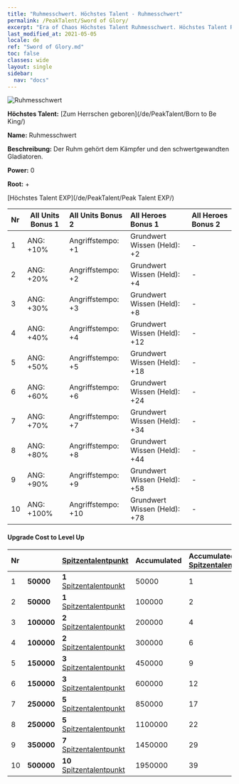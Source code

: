 ```yaml
---
title: "Ruhmesschwert. Höchstes Talent - Ruhmesschwert"
permalink: /PeakTalent/Sword of Glory/
excerpt: "Era of Chaos Höchstes Talent Ruhmesschwert. Höchstes Talent Ruhmesschwert. Ruhmesschwert"
last_modified_at: 2021-05-05
locale: de
ref: "Sword of Glory.md"
toc: false
classes: wide
layout: single
sidebar:
  nav: "docs"
---
```


  ![Ruhmesschwert](/images/pt/talent_4201.png)

  **Höchstes Talent:** [Zum Herrschen geboren](/de/PeakTalent/Born to Be King/)

  **Name:** Ruhmesschwert

  **Beschreibung:** Der Ruhm gehört dem Kämpfer und den schwertgewandten Gladiatoren.

  **Power:** 0

  **Root:** +

  [Höchstes Talent EXP](/de/PeakTalent/Peak Talent EXP/)

  | Nr | All Units Bonus 1 | All Units Bonus 2 | All Heroes Bonus 1 | All Heroes Bonus 2 |
  |:---|--------------|:-------------|:-------------|:-------------|
  | 1 | ANG: +10% | Angriffstempo: +1 | Grundwert Wissen (Held): +2 | - |
  | 2 | ANG: +20% | Angriffstempo: +2 | Grundwert Wissen (Held): +4 | - |
  | 3 | ANG: +30% | Angriffstempo: +3 | Grundwert Wissen (Held): +8 | - |
  | 4 | ANG: +40% | Angriffstempo: +4 | Grundwert Wissen (Held): +12 | - |
  | 5 | ANG: +50% | Angriffstempo: +5 | Grundwert Wissen (Held): +18 | - |
  | 6 | ANG: +60% | Angriffstempo: +6 | Grundwert Wissen (Held): +24 | - |
  | 7 | ANG: +70% | Angriffstempo: +7 | Grundwert Wissen (Held): +34 | - |
  | 8 | ANG: +80% | Angriffstempo: +8 | Grundwert Wissen (Held): +44 | - |
  | 9 | ANG: +90% | Angriffstempo: +9 | Grundwert Wissen (Held): +58 | - |
  | 10 | ANG: +100% | Angriffstempo: +10 | Grundwert Wissen (Held): +78 | - |


#### Upgrade Cost to Level Up

  | Nr | <i class="fas fa-coins"/> | [Spitzentalentpunkt](/ItemsDE/con_934/) | Accumulated <i class="fas fa-coins"/> | Accumulated [Spitzentalentpunkt](/ItemsDE/con_934/) |
  |:---|--------------|:-------------|:-------------|:-------------|
  | 1 | **50000** | **1** [Spitzentalentpunkt](/ItemsDE/con_934/) | 50000 | 1 |
  | 2 | **50000** | **1** [Spitzentalentpunkt](/ItemsDE/con_934/) | 100000 | 2 |
  | 3 | **100000** | **2** [Spitzentalentpunkt](/ItemsDE/con_934/) | 200000 | 4 |
  | 4 | **100000** | **2** [Spitzentalentpunkt](/ItemsDE/con_934/) | 300000 | 6 |
  | 5 | **150000** | **3** [Spitzentalentpunkt](/ItemsDE/con_934/) | 450000 | 9 |
  | 6 | **150000** | **3** [Spitzentalentpunkt](/ItemsDE/con_934/) | 600000 | 12 |
  | 7 | **250000** | **5** [Spitzentalentpunkt](/ItemsDE/con_934/) | 850000 | 17 |
  | 8 | **250000** | **5** [Spitzentalentpunkt](/ItemsDE/con_934/) | 1100000 | 22 |
  | 9 | **350000** | **7** [Spitzentalentpunkt](/ItemsDE/con_934/) | 1450000 | 29 |
  | 10 | **500000** | **10** [Spitzentalentpunkt](/ItemsDE/con_934/) | 1950000 | 39 |
